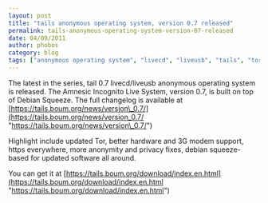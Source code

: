 ```yaml
---
layout: post
title: "tails anonymous operating system, version 0.7 released"
permalink: tails-anonymous-operating-system-version-07-released
date: 04/09/2011
author: phobos
category: blog
tags: ["anonymous operating system", "livecd", "liveusb", "tails", "tor"]
---
```


The latest in the series, tail 0.7 livecd/liveusb anonymous operating system is released. The Amnesic Incognito Live System, version 0.7, is built on top of Debian Squeeze. The full changelog is available at [https://tails.boum.org/news/version\_0.7/](https://tails.boum.org/news/version_0.7/ "https://tails.boum.org/news/version\_0.7/")

Highlight include updated Tor, better hardware and 3G modem support, https everywhere, more anonymity and privacy fixes, debian squeeze-based for updated software all around.

You can get it at [https://tails.boum.org/download/index.en.html](https://tails.boum.org/download/index.en.html "https://tails.boum.org/download/index.en.html")

